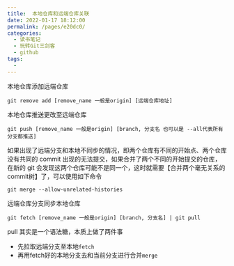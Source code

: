 ```yaml
---
title:  本地仓库和远端仓库关联
date: 2022-01-17 18:12:00
permalink: /pages/e20dc0/
categories:
  - 读书笔记
  - 玩转Git三剑客
  - github
tags:
  - 
---
```

本地仓库添加远端仓库

```
git remove add [remove_name 一般是origin] [远端仓库地址]
```





本地仓库推送更改至远端仓库

```
git push [remove_name 一般是origin] [branch, 分支名 也可以是 --all代表所有分支都推送]
```

如果出现了远端分支和本地不同步的情况，即两个仓库有不同的开始点、两个仓库没有共同的 commit 出现的无法提交，如果合并了两个不同的开始提交的仓库，在新的 git 会发现这两个仓库可能不是同一个，这时就需要【合并两个毫无关系的commit树】了，可以使用如下命令

```
git merge --allow-unrelated-histories
```





远端仓库分支同步本地仓库

```
git fetch [remove_name 一般是origin] [branch, 分支名] | git pull
```

pull 其实是一个语法糖，本质上做了两件事

- 先拉取远端分支至本地`fetch`
- 再用fetch好的本地分支去和当前分支进行合并`merge`

